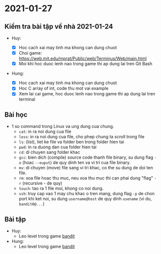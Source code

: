 # 2021-01-27

## Kiểm tra bài tập về nhà 2021-01-24

- Huy:

  - [x] Hoc cach xai may tinh ma khong can dung chuot
  - [x] Choi game: https://web.mit.edu/mprat/Public/web/Terminus/Web/main.html
  - [x] Moi khi hoc duoc lenh nao trong game thi ap dung lai tren Git Bash

- Hung:

  - [x] Hoc cach xai may tinh ma khong can dung chuot
  - [x] Hoc C array of int, code thu mot vai example
  - [x] Xem lai cai game, hoc duoc lenh nao trong game thi ap dung lai tren
        terminal

## Bài học

- 1 so command trong Linux va ung dung cua chung.
  - `cat`: in ra noi dung cua file
  - `less`: in ra noi dung cua file, cho phep chung ta scroll trong file
  - `ls`: (list), liet ke file va folder ben trong folder hien tai
  - `pwd`: in ra duong dan cua folder hien tai
  - `cd`: di chuyen sang folder khac
  - `gcc`: bien dich (compile) source code thanh file binary, su dung flag `-o`
    (hoac `--ouput`) de quy dinh ten va vi tri cua file binary.
  - `mv`: di chuyen (move) file sang vi tri khac, co the su dung de doi ten
    file.
  - `rm`: xoa file hoac thu muc, neu xoa thu muc thi can phai dung "flag" `-r`
    (recursive - de quy)
  - `touch`: tao ra 1 file moi, khong co noi dung.
  - `ssh`: truy cap vao 1 may chu khac o tren mang, dung flag `-p` de chon port
    khi ket noi, su dung `username@host` de quy dinh `usename` (vi du,
    `bandit0@...`)

## Bài tập

- Huy:
  - Leo level trong game [bandit][bandit_game]
- Hung:
  - Leo level trong game [bandit][bandit_game]

[bandit_game]: https://overthewire.org/wargames/bandit/

